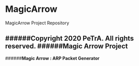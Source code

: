 # MagicArrow
MagicArrow Project Repository

######Copyright 2020 PeTrA. All rights reserved.
######Magic Arrow Project
------
######**Magic Arrow : ARP Packet Generator**
